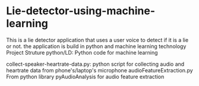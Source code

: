 # Lie-detector-using-machine-learning
This is a lie detector application that uses a user voice to detect if it is a lie or not. the application is build in python and machine learning technology
Project Struture
python/LD:
Python code for machine learning

collect-speaker-heartrate-data.py:
python script for collecting audio and heartrate data from phone's/laptop's microphone
audioFeatureExtraction.py
From python library pyAudioAnalysis for audio feature extraction
